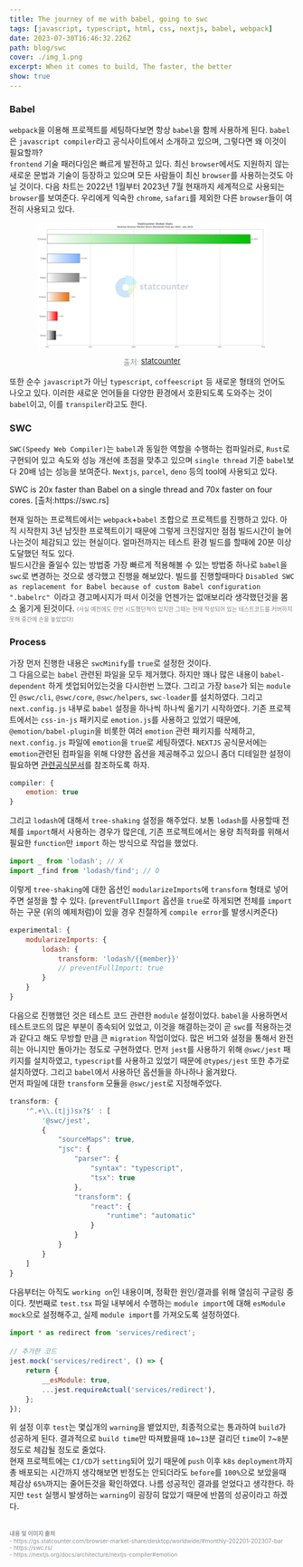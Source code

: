 ```yaml
---
title: The journey of me with babel, going to swc
tags: [javascript, typescript, html, css, nextjs, babel, webpack]
date: 2023-07-30T16:46:32.226Z
path: blog/swc
cover: ./img_1.png
excerpt: When it comes to build, The faster, the better
show: true
---
```


### Babel 
`webpack`을 이용해 프로젝트를 세팅하다보면 항상 `babel`을 함께 사용하게 된다. `babel`은 `javascript compiler`라고 공식사이트에서 소개하고 있으며, 그렇다면 왜 이것이 필요할까?  
`frontend` 기술 패러다임은 빠르게 발전하고 있다. 최신 `browser`에서도 지원하지 않는 새로운 문법과 기술이 등장하고 있으며 모든 사람들이 최신 `browser`를 사용하는것도 아닐 것이다. 다음 차트는 2022년 1월부터 2023년 7월 현재까지 세계적으로 사용되는 `browser`를 보여준다. 우리에게 익숙한 `chrome`, `safari`를 제외한 다른 `browser`들이 여전히 사용되고 있다. 

<div style="width: 80%;margin-bottom: 15px; margin-left:auto; margin-right: auto;">
    <img src="chart.png" />
    <div style="font-size:13px;color:#8b9196;display:flex;justify-content:center;margin-top:7px;">출처:&nbsp;<a href="https://gs.statcounter.com/browser-market-share/desktop/worldwide/#monthly-202201-202307-bar" target="_blank" rel='noopener noreferer'>statcounter</a></div>
</div>

또한 순수 `javascript`가 아닌 `typescript`, `coffeescript` 등 새로운 형태의 언어도 나오고 있다. 이러한 새로운 언어들을 다양한 환경에서 호환되도록 도와주는 것이 `babel`이고, 이를 `transpiler`라고도 한다.

### SWC
`SWC(Speedy Web Compiler)`는 `babel`과 동일한 역할을 수행하는 컴파일러로, `Rust`로 구현되어 있고 속도와 성능 개선에 초점을 맞추고 있으며 `single thread` 기준 `babel`보다 20배 넘는 성능을 보여준다. `Nextjs`, `parcel`, `deno` 등의 tool에 사용되고 있다.

<div class="quote">
SWC is 20x faster than Babel on a single thread and 70x faster on four cores. [출처:https://swc.rs] 
</div>

현재 일하는 프로젝트에서는 `webpack`+`babel` 조합으로 프로젝트를 진행하고 있다. 아직 시작한지 3년 남짓한 프로젝트이기 때문에 그렇게 크진않지만 점점 빌드시간이 늘어나는것이 체감되고 있는 현실이다. 얼마전까지는 테스트 환경 빌드를 할때에 20분 이상 도달했던 적도 있다.  
빌드시간을 줄일수 있는 방법중 가장 빠르게 적용해볼 수 있는 방법중 하나로 `babel`을 `swc`로 변경하는 것으로 생각했고 진행을 해보았다. 빌드를 진행할때마다 `Disabled SWC as replacement for Babel because of custom Babel configuration ".babelrc" `이라고 경고메시지가 떠서 이것을 언젠가는 없애보리라 생각했던것을 몸소 옮기게 된것이다. <span style='font-size:10px;color:grey;'>(사실 예전에도 한번 시도했던적이 있지만 그때는 현재 작성되어 있는 테스트코드를 커버하지 못해 중간에 손을 놓았었다)</span>


### Process
가장 먼저 진행한 내용은 `swcMinify`를 `true`로 설정한 것이다.   
그 다음으로는 `babel` 관련된 파일을 모두 제거했다. 하지만 꽤나 많은 내용이 `babel-dependent` 하게 셋업되어있는것을 다시한번 느꼈다. 그리고 가장 `base`가 되는 `module`인 `@swc/cli`, `@swc/core`, `@swc/helpers`, `swc-loader`를 설치하였다. 그리고 `next.config.js` 내부로 `babel` 설정을 하나씩 하나씩 옮기기 시작하였다. 기존 프로젝트에서는 `css-in-js` 패키지로 `emotion.js`를 사용하고 있었기 때문에, `@emotion/babel-plugin`을 비롯한 여러 `emotion` 관련 패키지를 삭제하고, `next.config.js` 파일에 `emotion`을 `true`로 세팅하였다. `NEXTJS` 공식문서에는 `emotion`관련된 컴파일을 위해 다양한 옵션을 제공해주고 있으니 좀더 디테일한 설정이 필요하면 <a href='https://nextjs.org/docs/architecture/nextjs-compiler#emotion' target="_blank" rel="noopener noreferrer">관련공식문서</a>를 참조하도록 하자.  

```javascript
compiler: {
    emotion: true
}
```

그리고 `lodash`에 대해서 `tree-shaking` 설정을 해주었다. 보통 `lodash`를 사용할때 전체를 `import`해서 사용하는 경우가 많은데, 기존 프로젝트에서는 용량 최적화를 위해서 필요한 `function`만 `import` 하는 방식으로 작업을 했었다.
```javascript
import _ from 'lodash'; // X
import _find from 'lodash/find'; // O
```
이렇게 `tree-shaking`에 대한 옵션인 `modularizeImports`에 `transform` 형태로 넣어주면 설정을 할 수 있다. (`preventFullImport` 옵션을 `true`로 하게되면 전체를 `import`하는 구문 (위의 예제처럼)이 있을 경우 친절하게 `compile error`를 발생시켜준다)
```javascript
experimental: {
    modularizeImports: {
        lodash: {
            transform: 'lodash/{{member}}'
            // preventFullImport: true
        }
    }
}
```

다음으로 진행했던 것은 테스트 코드 관련한 `module` 설정이었다. `babel`을 사용하면서 테스트코드의 많은 부분이 종속되어 있었고, 이것을 해결하는것이 곧 `swc`를 적용하는것과 같다고 해도 무방할 만큼 큰 `migration` 작업이었다. 많은 버그와 설정을 통해서 완전히는 아니지만 돌아가는 정도로 구현하였다. 먼저 `jest`를 사용하기 위해 `@swc/jest` 패키지를 설치하였고, `typescript`를 사용하고 있었기 때문에 `@types/jest` 또한 추가로 설치하였다. 그리고 `babel`에서 사용하던 옵션들을 하나하나 옮겨왔다.  
먼저 파일에 대한 `transform` 모듈을 `@swc/jest`로 지정해주었다. 
```javascript
transform: {
    '^.+\\.(t|j)sx?$' : [
        '@swc/jest', 
        {
            "sourceMaps": true,
            "jsc": {
                "parser": {
                    "syntax": "typescript",
                    "tsx": true
                },
                "transform": {
                    "react": {
                        "runtime": "automatic"
                    }
                }
            }
        }
    ]
}
```

다음부터는 아직도 `working on`인 내용이며, 정확한 원인/결과를 위해 열심히 구글링 중이다. 첫번째로 `test.tsx` 파일 내부에서 수행하는 `module import`에 대해 `esModule mock`으로 설정해주고, 실제 `module import`를 가져오도록 설정하였다.
```javascript
import * as redirect from 'services/redirect';

// 추가한 코드 
jest.mock('services/redirect', () => {
    return {
        __esModule: true,
        ...jest.requireActual('services/redirect'),
    };
});
```

위 설정 이후 `test`는 몇십개의 `warning`을 뱉었지만, 최종적으로는 통과하여 `build`가 성공하게 된다. 결과적으로 `build time`만 따져봤을때 `10`~`13`분 걸리던 `time`이 `7`~`8`분 정도로 체감될 정도로 줄었다.  
현재 프로젝트에는 `CI/CD`가 `setting`되어 있기 때문에 `push` 이후 `k8s` `deployment`까지 총 배포되는 시간까지 생각해보면 반정도는 안되더라도 `before`를 `100%`으로 보았을때 체감상 `65%`까지는 줄어든것을 확인하였다. 나름 성공적인 결과를 얻었다고 생각한다. 하지만 `test` 실행시 발생하는 `warning`이 굉장히 많았기 때문에 반쯤의 성공이라고 하겠다.  

<br/>
<div style="font-size:10px;color:#8b9196;word-break: break-all"><b>내용 및 이미지 출처</b><br/>
- https://gs.statcounter.com/browser-market-share/desktop/worldwide/#monthly-202201-202307-bar<br/>
- https://swc.rs/<br/>
- https://nextjs.org/docs/architecture/nextjs-compiler#emotion<br/>
</div>

